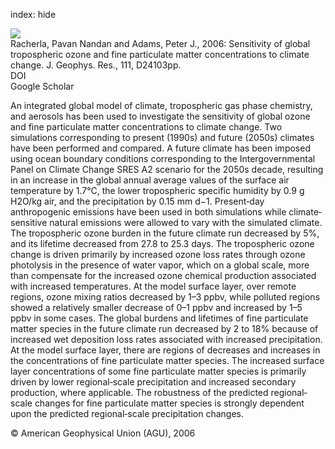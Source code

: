 index: hide

<div class="Citation">
    <div class="Citation-thumb CitationThumb-linked"  data-href="https://doi.org/10.1029/2005jd006939">
      <img src="https://static.claimspace.cloud/climate-study-static/refs/thumbs/11/Racherla_and_Adams_2006-thumb.png" />
    </div>

  <div class="Citation-body">
    <div class="Citation-text">Racherla, Pavan Nandan and Adams, Peter J., 2006: Sensitivity of global tropospheric ozone and fine particulate matter concentrations to climate change. <span class="Article-journal">J. Geophys. Res., </span><span class="Article-volume">111, </span>D24103pp.</div>
    <div class="Citation-links">
      <div class="CitationLink" data-href="https://doi.org/10.1029/2005jd006939">
        <div class="CitationLink-icon CitationLink-Doi"></div>
        <div class="CitationLink-text">DOI</div>
      </div>
      <div class="CitationLink" data-href="https://scholar.google.com/scholar?q=10.1029/2005jd006939">
        <div class="CitationLink-icon CitationLink-Scholar"></div>
        <div class="CitationLink-text">Google Scholar</div>
      </div>
    </div>
  </div>
</div>

An integrated global model of climate, tropospheric gas phase chemistry, and aerosols has been used to investigate the sensitivity of global ozone and fine particulate matter concentrations to climate change. Two simulations corresponding to present (1990s) and future (2050s) climates have been performed and compared. A future climate has been imposed using ocean boundary conditions corresponding to the Intergovernmental Panel on Climate Change SRES A2 scenario for the 2050s decade, resulting in an increase in the global annual average values of the surface air temperature by 1.7°C, the lower tropospheric specific humidity by 0.9 g H2O/kg air, and the precipitation by 0.15 mm d−1. Present‐day anthropogenic emissions have been used in both simulations while climate‐sensitive natural emissions were allowed to vary with the simulated climate. The tropospheric ozone burden in the future climate run decreased by 5%, and its lifetime decreased from 27.8 to 25.3 days. The tropospheric ozone change is driven primarily by increased ozone loss rates through ozone photolysis in the presence of water vapor, which on a global scale, more than compensate for the increased ozone chemical production associated with increased temperatures. At the model surface layer, over remote regions, ozone mixing ratios decreased by 1–3 ppbv, while polluted regions showed a relatively smaller decrease of 0–1 ppbv and increased by 1–5 ppbv in some cases. The global burdens and lifetimes of fine particulate matter species in the future climate run decreased by 2 to 18% because of increased wet deposition loss rates associated with increased precipitation. At the model surface layer, there are regions of decreases and increases in the concentrations of fine particulate matter species. The increased surface layer concentrations of some fine particulate matter species is primarily driven by lower regional‐scale precipitation and increased secondary production, where applicable. The robustness of the predicted regional‐scale changes for fine particulate matter species is strongly dependent upon the predicted regional‐scale precipitation changes.

<div class="Citation-copy">
&copy; American Geophysical Union (AGU), 2006
</div>